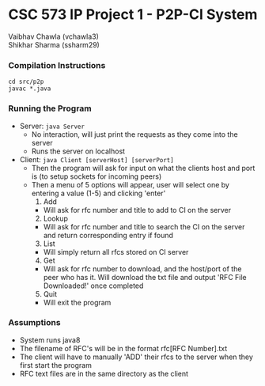 # CSC 573 IP Project 1 - P2P-CI System
Vaibhav Chawla (vchawla3)  
Shikhar Sharma (ssharm29)

### Compilation Instructions
`cd src/p2p`  
`javac *.java`

### Running the Program
* Server: `java Server`
  * No interaction, will just print the requests as they come into the server
  * Runs the server on localhost
* Client: `java Client [serverHost] [serverPort]`
  * Then the program will ask for input on what the clients host and port is (to setup sockets for incoming peers)
  * Then a menu of 5 options will appear, user will select one by entering a value (1-5) and clicking 'enter'
    1. Add
      * Will ask for rfc number and title to add to CI on the server
    2. Lookup
      * Will ask for rfc number and title to search the CI on the server and return corresponding entry if found
    3. List
      * Will simply return all rfcs stored on CI server
    4. Get
      * Will ask for rfc number to download, and the host/port of the peer who has it. Will download the txt file and output 'RFC File Downloaded!' once completed
    5. Quit
      * Will exit the program

### Assumptions 
* System runs java8
* The filename of RFC's will be in the format rfc[RFC Number].txt
* The client will have to manually 'ADD' their rfcs to the server when they first start the program
* RFC text files are in the same directory as the client
